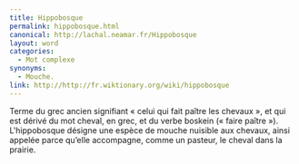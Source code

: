```yaml
---
title: Hippobosque
permalink: hippobosque.html
canonical: http://lachal.neamar.fr/Hippobosque
layout: word
categories:
  - Mot complexe
synonyms:
  - Mouche.
link: http://http://fr.wiktionary.org/wiki/hippobosque
---
```


Terme du grec ancien signifiant « celui qui fait paître les chevaux », et qui est dérivé du mot cheval, en grec, et du verbe boskein (« faire paître »).
L'hippobosque désigne une espèce de mouche nuisible aux chevaux, ainsi appelée parce qu’elle accompagne, comme un pasteur, le cheval dans la prairie.

